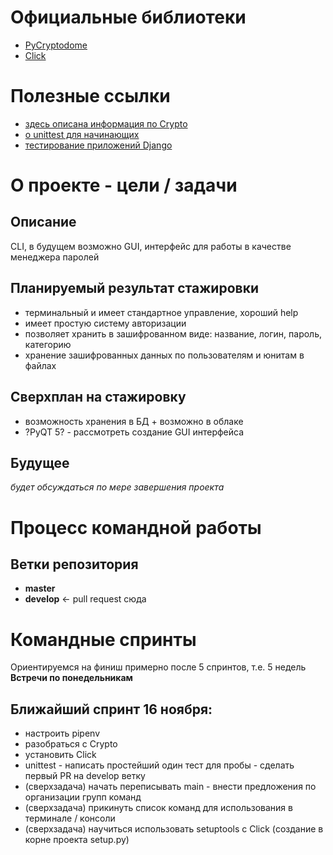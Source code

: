 # Официальные библиотеки
* [PyCryptodome](https://pycryptodome.readthedocs.io/en/latest/ "официальная документация шифровальщика")
* [Click](https://click.palletsprojects.com/en/5.x/ "официальная документация")

# Полезные ссылки
* [здесь описана информация по Crypto](https://python-scripts.com/encryption-cryptography "Статья")
* [о unittest для начинающих](https://pythonworld.ru/moduli/modul-unittest.html "Статья")
* [тестирование приложений Django](https://developer.mozilla.org/ru/docs/Learn/Server-side/Django/Testing "developer.mozilla.org")

# О проекте - цели / задачи
## Описание
CLI, в будущем возможно GUI, интерфейс для работы в качестве менеджера паролей 

## Планируемый результат стажировки
* терминальный и имеет стандартное управление, хороший help
* имеет простую систему авторизации
* позволяет хранить в зашифрованном виде: название, логин, пароль, категорию
* хранение зашифрованных данных по пользователям и юнитам в файлах
## Сверхплан на стажировку
* возможность хранения в БД + возможно в облаке
* ?PyQT 5? - рассмотреть создание GUI интерфейса
## Будущее
_будет обсуждаться по мере завершения проекта_

# Процесс командной работы

## Ветки репозитория
* **master**
* **develop** <- pull request сюда

# Командные спринты
Ориентируемся на финиш примерно после 5 спринтов, т.е. 5 недель
**Встречи по понедельникам**

## Ближайший спринт 16 ноября:
* настроить pipenv
* разобраться с Crypto
* установить Click
* unittest - написать простейший один тест для пробы - сделать первый PR на develop ветку
* (сверхзадача) начать переписывать main - внести предложения по организации групп команд
* (сверхзадача) прикинуть список команд для использования в терминале / консоли
* (сверхзадача) научиться использовать setuptools с Click (создание в корне проекта setup.py)




